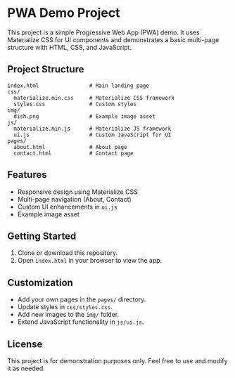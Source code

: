 # PWA Demo Project

This project is a simple Progressive Web App (PWA) demo. It uses Materialize CSS for UI components and demonstrates a basic multi-page structure with HTML, CSS, and JavaScript.

## Project Structure

```
index.html                # Main landing page
css/
  materialize.min.css     # Materialize CSS framework
  styles.css              # Custom styles
img/
  dish.png                # Example image asset
js/
  materialize.min.js      # Materialize JS framework
  ui.js                   # Custom JavaScript for UI
pages/
  about.html              # About page
  contact.html            # Contact page
```

## Features
- Responsive design using Materialize CSS
- Multi-page navigation (About, Contact)
- Custom UI enhancements in `ui.js`
- Example image asset

## Getting Started
1. Clone or download this repository.
2. Open `index.html` in your browser to view the app.

## Customization
- Add your own pages in the `pages/` directory.
- Update styles in `css/styles.css`.
- Add new images to the `img/` folder.
- Extend JavaScript functionality in `js/ui.js`.

## License
This project is for demonstration purposes only. Feel free to use and modify it as needed.

